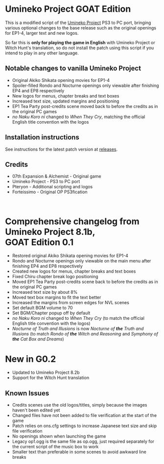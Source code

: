 Umineko Project GOAT Edition
=================

This is a modified script of the [Umineko Project](https://umineko-project.org) PS3 to PC port, bringing various optional changes to the base release such as the original openings for EP1-4, larger text and new logos.

So far this is **only for playing the game in English** with Umineko Project or Witch Hunt's translation, so do not install the patch using this script if you intend to play in any other language.

## Notable changes to vanilla Umineko Project
- Original Akiko Shikata opening movies for EP1-4
- Spoiler-filled Rondo and Nocturne openings only viewable after finishing EP4 and EP8 respectively
- New logos for menus, chapter breaks and text boxes
- Increased text size, updated margins and positioning
- EP1 Tea Party post-credits scene moved back to before the credits as in the original PC games
- _no Naku Koro ni_ changed to _When They Cry_, matching the official English title convention with the logos

## Installation instructions
See instructions for the latest patch version at [releases](https://github.com/Pteryon/umipro-goat/releases).

## Credits
- 07th Expansion & Alchemist - Original game
- Umineko Project - PS3 to PC port
- Pteryon - Additional scripting and logos
- Forteissimo - Original OP PS3fication
<br>

# Comprehensive changelog from Umineko Project 8.1b,<br> GOAT Edition 0.1
- Restored original Akiko Shikata opening movies for EP1-4
- Rondo and Nocturne openings only viewable on the main menu after finishing EP4 and EP8 respectively
- Created new logos for menus, chapter breaks and text boxes
- Fixed Chiru chapter break logo positioning
- Moved EP1 Tea Party post-credits scene back to before the credits as in the original PC games
- Increased text size by about 8%
- Moved text box margins to fit the text better
- Increased the margins from screen edges for NVL scenes
- Set default BGM volume to 70
- Set BGM/Chapter popup off by default
- _no Naku Koro ni_ changed to _When They Cry_ (to match the official English title convention with the logos)
- _Nocturne of Truth and Illusions_ is now _Nocturne of **the** Truth and Illusions_ (to match _Rondo of **the** Witch and Reasoning_ and _Symphony of **the** Cat Box and Dreams_)

# New in G0.2
- Updated to Umineko Project 8.2b
- Support for the Witch Hunt translation

## Known Issues
- Credits scenes use the old logos/titles, simply because the images haven't been edited yet
- Changed files have not been added to file verification at the start of the game
- Patch relies on ons.cfg settings to increase Japanese text size and skip file verification
- No openings shown when launching the game
- Legacy op1.ogg is the same file as op.ogg, just required separately for the current script of the music box to work
- Smaller text than preferable in some scenes to avoid awkward line breaks
